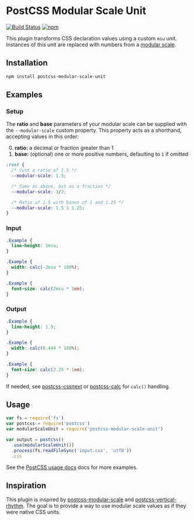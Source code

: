 [ci]: https://travis-ci.org/erikjung/postcss-modular-scale-unit
[ci-img]: https://travis-ci.org/erikjung/postcss-modular-scale-unit.svg
[ver-img]: https://img.shields.io/npm/v/postcss-modular-scale-unit.svg
[npm]: https://www.npmjs.com/package/postcss-modular-scale-unit
[PostCSS]: https://github.com/postcss/postcss
[PostCSS usage docs]: https://github.com/postcss/postcss#usage

[modular-scale]: https://github.com/kristoferjoseph/modular-scale
[postcss-modular-scale]: https://github.com/kristoferjoseph/postcss-modular-scale
[postcss-vertical-rhythm]: https://github.com/markgoodyear/postcss-vertical-rhythm
[postcss-cssnext]: https://github.com/MoOx/postcss-cssnext
[postcss-calc]: https://github.com/postcss/postcss-calc

# PostCSS Modular Scale Unit

[![Build Status][ci-img]][ci]
[![npm][ver-img]][npm]

This plugin transforms CSS declaration values using a custom `msu` unit. Instances of this unit are replaced with numbers from a [modular scale](http://modularscale.com).

## Installation

```sh
npm install postcss-modular-scale-unit
```

## Examples

### Setup

The **ratio** and **base** parameters of your modular scale can be supplied with the `--modular-scale` custom property. This property acts as a shorthand, accepting values in this order:


0. **ratio:** a decimal or fraction greater than 1
0. **base:** (optional) one or more positive numbers, defaulting to `1` if omitted

```css
:root {
  /* Just a ratio of 1.5 */
  --modular-scale: 1.5;

  /* Same as above, but as a fraction */
  --modular-scale: 3/2;

  /* Ratio of 1.5 with bases of 1 and 1.25 */
  --modular-scale: 1.5 1 1.25;
}
```

### Input

```css
.Example {
  line-height: 1msu;
}

.Example {
  width: calc(-2msu * 100%);
}

.Example {
  font-size: calc(2msu * 1em);
}
```

### Output

```css
.Example {
  line-height: 1.5;
}

.Example {
  width: calc(0.444 * 100%);
}

.Example {
  font-size: calc(2.25 * 1em);
}
```

If needed, see [postcss-cssnext] or [postcss-calc] for `calc()` handling.

## Usage

```js
var fs = require('fs')
var postcss = require('postcss')
var modularScaleUnit = require('postcss-modular-scale-unit')

var output = postcss()
  .use(modularScaleUnit())
  .process(fs.readFileSync('input.css', 'utf8'))
  .css
```

See the [PostCSS usage docs] docs for more examples.

## Inspiration

This plugin is inspired by [postcss-modular-scale] and [postcss-vertical-rhythm]. The goal is to provide a way to use modular scale values as if they were native CSS units.
